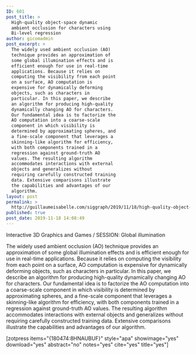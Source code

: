 ```yaml
---
ID: 601
post_title: >
  High-quality object-space dynamic
  ambient occlusion for characters using
  Bi-level regression
author: gicomadmin
post_excerpt: >
  The widely used ambient occlusion (AO)
  technique provides an approximation of
  some global illumination effects and is
  efficient enough for use in real-time
  applications. Because it relies on
  computing the visibility from each point
  on a surface, AO computation is
  expensive for dynamically deforming
  objects, such as characters in
  particular. In this paper, we describe
  an algorithm for producing high-quality
  dynamically changing AO for characters.
  Our fundamental idea is to factorize the
  AO computation into a coarse-scale
  component in which visibility is
  determined by approximating spheres, and
  a fine-scale component that leverages a
  skinning-like algorithm for efficiency,
  with both components trained in a
  regression against ground-truth AO
  values. The resulting algorithm
  accommodates interactions with external
  objects and generalizes without
  requiring carefully constructed training
  data. Extensive comparisons illustrate
  the capabilities and advantages of our
  algorithm.
layout: post
permalink: >
  http://guillaumeisabelle.com/siggraph/2019/11/18/high-quality-object-space-dynamic-ambient-occlusion-for-characters-using-bi-level-regression/
published: true
post_date: 2019-11-18 14:08:49
---
```

<!-- wp:paragraph -->

Interactive 3D Graphics and Games / SESSION: Global illumination

<!-- /wp:paragraph -->

<!-- wp:paragraph -->

The widely used ambient occlusion (AO) technique provides an approximation of some global illumination effects and is efficient enough for use in real-time applications. Because it relies on computing the visibility from each point on a surface, AO computation is expensive for dynamically deforming objects, such as characters in particular. In this paper, we describe an algorithm for producing high-quality dynamically changing AO for characters. Our fundamental idea is to factorize the AO computation into a coarse-scale component in which visibility is determined by approximating spheres, and a fine-scale component that leverages a skinning-like algorithm for efficiency, with both components trained in a regression against ground-truth AO values. The resulting algorithm accommodates interactions with external objects and generalizes without requiring carefully constructed training data. Extensive comparisons illustrate the capabilities and advantages of our algorithm.

<!-- /wp:paragraph -->

<!-- wp:shortcode --> [zotpress items="{180474:8HNAUBUF}" style="apa" showimage="yes" download="yes" abstract="no" notes="yes" cite="yes" title="yes"] 

<!-- /wp:shortcode -->